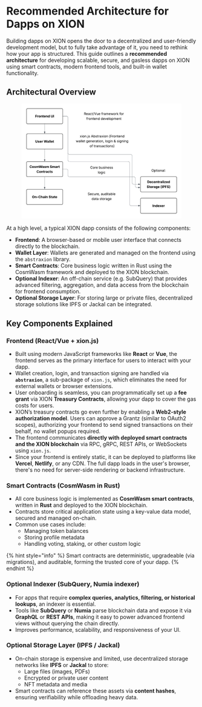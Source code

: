 # Recommended Architecture for Dapps on XION

Building dapps on XION opens the door to a decentralized and user-friendly development model, but to fully take advantage of it, you need to rethink how your app is structured. This guide outlines a **recommended architecture** for developing scalable, secure, and gasless dapps on XION using smart contracts, modern frontend tools, and built-in wallet functionality.



## Architectural Overview

<figure><img src="../../.gitbook/assets/Recommended-Architecture-for-Dapps-on-XION-flow-chart (3).png" alt=""><figcaption></figcaption></figure>

At a high level, a typical XION dapp consists of the following components:

* **Frontend**: A browser-based or mobile user interface that connects directly to the blockchain.
* **Wallet Layer**: Wallets are generated and managed on the frontend using the `abstraxion` library.
* **Smart Contracts**: Core business logic written in Rust using the CosmWasm framework and deployed to the XION blockchain.
* **Optional Indexer**: An off-chain service (e.g. SubQuery) that provides advanced filtering, aggregation, and data access from the blockchain for frontend consumption.
* **Optional Storage Layer**: For storing large or private files, decentralized storage solutions like IPFS or Jackal can be integrated.



## Key Components Explained

### **Frontend (React/Vue + xion.js)**

* Built using modern JavaScript frameworks like **React** or **Vue**, the frontend serves as the primary interface for users to interact with your dapp.
* Wallet creation, login, and transaction signing are handled via **`abstraxion`**, a sub-package of `xion.js`, which eliminates the need for external wallets or browser extensions.
* User onboarding is seamless, you can programmatically set up a **fee grant** via XION **Treasury Contracts**, allowing your dapp to cover the gas costs for users.
* XION’s treasury contracts go even further by enabling a **Web2-style authorization model**. Users can approve a Grantz (similar to OAuth2 scopes), authorizing your frontend to send signed transactions on their behalf, no wallet popups required.
* The frontend communicates **directly with deployed smart contracts and the XION blockchain** via RPC, gRPC, REST APIs, or WebSockets using `xion.js`.
* Since your frontend is entirely static, it can be deployed to platforms like **Vercel**, **Netlify**, or any CDN. The full dapp loads in the user's browser, there's no need for server-side rendering or backend infrastructure.



### **Smart Contracts (CosmWasm in Rust)**

* All core business logic is implemented as **CosmWasm smart contracts**, written in **Rust** and deployed to the XION blockchain.
* Contracts store critical application state using a key-value data model, secured and managed on-chain.
* Common use cases include:
  * Managing token balances
  * Storing profile metadata
  * Handling voting, staking, or other custom logic

{% hint style="info" %}
Smart contracts are deterministic, upgradeable (via migrations), and auditable, forming the trusted core of your dapp.
{% endhint %}

### **Optional Indexer (SubQuery, Numia indexer)**

* For apps that require **complex queries, analytics, filtering, or historical lookups**, an indexer is essential.
* Tools like **SubQuery** or **Numia** parse blockchain data and expose it via **GraphQL** or **REST APIs**, making it easy to power advanced frontend views without querying the chain directly.
* Improves performance, scalability, and responsiveness of your UI.



### **Optional Storage Layer (IPFS / Jackal)**

* On-chain storage is expensive and limited, use decentralized storage networks like **IPFS** or **Jackal** to store:
  * Large files (images, PDFs)
  * Encrypted or private user content
  * NFT metadata and media
* Smart contracts can reference these assets via **content hashes**, ensuring verifiability while offloading heavy data.

